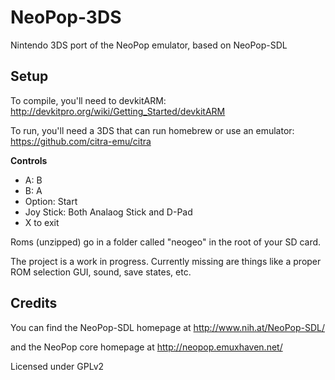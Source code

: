 NeoPop-3DS
==========

Nintendo 3DS port of the NeoPop emulator, based on NeoPop-SDL

## Setup

To compile, you'll need to devkitARM:
    http://devkitpro.org/wiki/Getting_Started/devkitARM

To run, you'll need a 3DS that can run homebrew or use an emulator:
    https://github.com/citra-emu/citra

**Controls**

* A: B
* B: A
* Option: Start
* Joy Stick: Both Analaog Stick and D-Pad
* X to exit

Roms (unzipped) go in a folder called "neogeo" in the root of your SD card.

The project is a work in progress. Currently missing are things like a proper ROM selection GUI, sound, save states, etc.

## Credits
You can find the NeoPop-SDL homepage at
    http://www.nih.at/NeoPop-SDL/

and the NeoPop core homepage at
    http://neopop.emuxhaven.net/

Licensed under GPLv2
